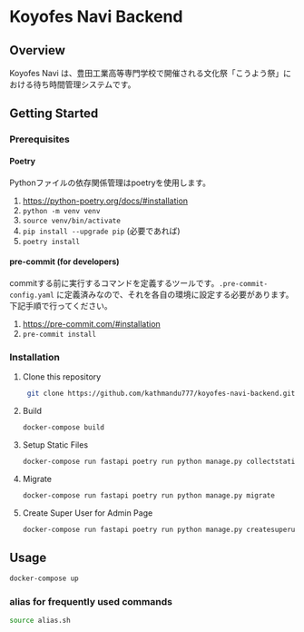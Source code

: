 # Koyofes Navi Backend

## Overview

Koyofes Navi は、豊田工業高等専門学校で開催される文化祭「こうよう祭」における待ち時間管理システムです。

## Getting Started

### Prerequisites

#### Poetry

Pythonファイルの依存関係管理はpoetryを使用します。

1. <https://python-poetry.org/docs/#installation>
1. `python -m venv venv`
1. `source venv/bin/activate`
1. `pip install --upgrade pip` (必要であれば)
1. `poetry install`

#### pre-commit (for developers)

commitする前に実行するコマンドを定義するツールです。`.pre-commit-config.yaml` に定義済みなので、それを各自の環境に設定する必要があります。下記手順で行ってください。

1. <https://pre-commit.com/#installation>
1. `pre-commit install`

### Installation

1. Clone this repository

   ```sh
    git clone https://github.com/kathmandu777/koyofes-navi-backend.git
    ```

1. Build

    ```sh
    docker-compose build
    ```

1. Setup Static Files

    ```sh
    docker-compose run fastapi poetry run python manage.py collectstatic --noinput
    ```

1. Migrate

    ```sh
    docker-compose run fastapi poetry run python manage.py migrate
    ```

1. Create Super User for Admin Page

    ```sh
    docker-compose run fastapi poetry run python manage.py createsuperuser
    ```

## Usage

```sh
docker-compose up
```

### alias for frequently used commands

```sh
source alias.sh
```
